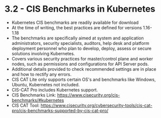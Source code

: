 # 3.2 - CIS Benchmarks in Kubernetes

- Kubernetes CIS benchmarks are readily available for download
- At the time of writing, the best practices are defined for versions 1.16-1.18
- The benchmarks are specifically aimed at system and application administrators, security specialists, auditors, help desk and platform deployment personnel who plan to develop, deploy, assess or secure solutions involving Kubernetes.
- Covers various security practices for master/control plane and worker nodes, such as permissions and configurations for API Server pods.
- Additional details provided to check recommended settings are in place and how to
rectify any errors.
- CIS CAT Lite only supports certain OS's and benchmarks like Windows, Ubuntu,
Kubernetes not included.
- CIS-CAT Pro includes Kubernetes support.
- CIS Benchmarks Link: <https://www.cisecurity.org/cis-benchmarks/#kubernetes>
- CIS CAT Tool:
<https://www.cisecurity.org/cybersecurity-tools/cis-cat-pro/cis-benchmarks-supported-by-cis-cat-pro/>
